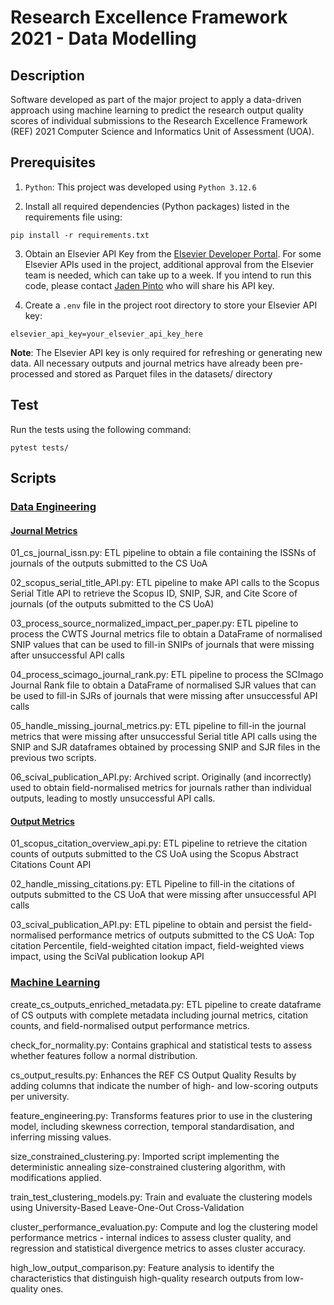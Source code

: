 # Research Excellence Framework 2021 - Data Modelling

## Description
Software developed as part of the major project to apply a data-driven approach using machine learning to predict the research output quality scores of individual submissions to the Research Excellence Framework (REF) 2021 Computer Science and Informatics Unit of Assessment (UOA).

## Prerequisites

1) `Python`: This project was developed using `Python 3.12.6`


2) Install all required dependencies (Python packages) listed in the requirements file using:

```
pip install -r requirements.txt
```

3) Obtain an Elsevier API Key from the [Elsevier Developer Portal](https://dev.elsevier.com/). For some Elsevier APIs used in the project, additional approval from the Elsevier team is needed, which can take up to a week. If you intend to run this code, please contact [Jaden Pinto](mailto:jcp11@aber.ac.uk) who will share his API key.


4) Create a `.env` file in the project root directory to store your Elsevier API key:

```
elsevier_api_key=your_elsevier_api_key_here
```

**Note**: The Elsevier API key is only required for refreshing or generating new data. All necessary outputs and journal metrics have already been pre-processed and stored as Parquet files in the datasets/ directory


## Test
Run the tests using the following command:
```
pytest tests/
```

## Scripts

### [Data Engineering](data_engineering)

#### [Journal Metrics](data_engineering/journal_metrics)

01_cs_journal_issn.py: ETL pipeline to obtain a file containing the ISSNs of journals of the outputs submitted to the CS UoA

02_scopus_serial_title_API.py: ETL pipeline to make API calls to the Scopus Serial Title API to retrieve the Scopus ID, SNIP, SJR, and Cite Score of journals (of the outputs submitted to the CS UoA)

03_process_source_normalized_impact_per_paper.py: ETL pipeline to process the CWTS Journal metrics file to obtain a DataFrame of normalised SNIP values that can be used to fill-in SNIPs of journals that were missing after unsuccessful API calls

04_process_scimago_journal_rank.py: ETL pipeline to process the SCImago Journal Rank file to obtain a DataFrame of normalised SJR values that can be used to fill-in SJRs of journals that were missing after unsuccessful API calls

05_handle_missing_journal_metrics.py: ETL pipeline to fill-in the journal metrics that were missing after unsuccessful Serial title API calls using the SNIP and SJR dataframes obtained by processing SNIP and SJR files in the previous two scripts.

06_scival_publication_API.py: Archived script. Originally (and incorrectly) used to obtain field-normalised metrics for journals rather than individual outputs, leading to mostly unsuccessful API calls.

#### [Output Metrics](data_engineering/output_metrics)

01_scopus_citation_overview_api.py: ETL pipeline to retrieve the citation counts of outputs submitted to the CS UoA using the Scopus Abstract Citations Count API

02_handle_missing_citations.py: ETL Pipeline to fill-in the citations of outputs submitted to the CS UoA that were missing after unsuccessful API calls

03_scival_publication_API.py: ETL pipeline to obtain and persist the field-normalised performance metrics of outputs submitted to the CS UoA: Top citation Percentile, field-weighted citation impact, field-weighted views impact, using the SciVal publication lookup API

### [Machine Learning](machine_learning)

create_cs_outputs_enriched_metadata.py: ETL pipeline to create dataframe of CS outputs with complete metadata including journal metrics, citation counts, and field-normalised output performance metrics.

check_for_normality.py: Contains graphical and statistical tests to assess whether features follow a normal distribution.

cs_output_results.py: Enhances the REF CS Output Quality Results by adding columns that indicate the number of high- and low-scoring outputs per university.

feature_engineering.py: Transforms features prior to use in the clustering model, including skewness correction, temporal standardisation, and inferring missing values.

size_constrained_clustering.py: Imported script implementing the deterministic annealing size-constrained clustering algorithm, with modifications applied.

train_test_clustering_models.py: Train and evaluate the clustering models using University-Based Leave-One-Out Cross-Validation

cluster_performance_evaluation.py: Compute and log the clustering model performance metrics - internal indices to assess cluster quality, and regression and statistical divergence metrics to asses cluster accuracy.

high_low_output_comparison.py: Feature analysis to identify the characteristics that distinguish high-quality research outputs from low-quality ones.
